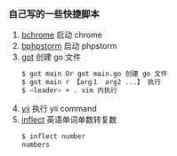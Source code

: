 ### 自己写的一些快捷脚本

1. [bchrome](https://github.com/dchaofei/shells/blob/master/bchrome) 启动 chrome
2. [bphpstorm](https://github.com/dchaofei/shells/blob/master/bphpstorm) 启动 phpstorm
3. [got](https://github.com/dchaofei/shells/blob/master/got) 创建 go 文件
    ```bash
    $ got main Or got main.go 创建 go 文件
    $ got main r 【arg１　arg2 ...】 执行
    $ <leader> + . vim 内执行
    ```
4. [yii](https://github.com/dchaofei/shells/blob/master/yii) 执行 yii command
5. [inflect](https://github.com/dchaofei/shells/blob/master/inflect) 英语单词单数转复数
    ```bash
    $ inflect number
    numbers
    ```
